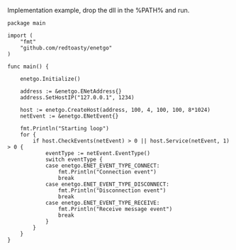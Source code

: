 Implementation example, drop the dll in the %PATH% and run.

	package main

	import (
		"fmt"
		"github.com/redtoasty/enetgo"
	)

	func main() {

		enetgo.Initialize()

		address := &enetgo.ENetAddress{}
		address.SetHostIP("127.0.0.1", 1234)

		host := enetgo.CreateHost(address, 100, 4, 100, 100, 8*1024)
		netEvent := &enetgo.ENetEvent{}

		fmt.Println("Starting loop")
		for {
			if host.CheckEvents(netEvent) > 0 || host.Service(netEvent, 1) > 0 {
				eventType := netEvent.EventType()
				switch eventType {
				case enetgo.ENET_EVENT_TYPE_CONNECT:
					fmt.Println("Connection event")
					break
				case enetgo.ENET_EVENT_TYPE_DISCONNECT:
					fmt.Println("Disconnection event")
					break
				case enetgo.ENET_EVENT_TYPE_RECEIVE:
					fmt.Println("Receive message event")
					break
				}
			}
		}
	}
	
